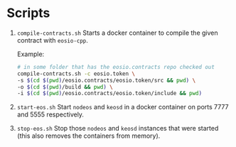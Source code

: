 # Scripts

1. `compile-contracts.sh` Starts a docker container to compile the given contract with `eosio-cpp`.

    Example:
    ```bash
    # in some folder that has the eosio.contracts repo checked out
    compile-contracts.sh -c eosio.token \
    -s $(cd $(pwd)/eosio.contracts/eosio.token/src && pwd) \
    -o $(cd $(pwd)/build && pwd) \
    -i $(cd $(pwd)/eosio.contracts/eosio.token/include && pwd)
    ```

1. `start-eos.sh` Start `nodeos` and `keosd` in a docker container on ports 7777 and 5555 respectively.

1. `stop-eos.sh` Stop those `nodeos` and `keosd` instances that were started (this also removes the containers from memory).
